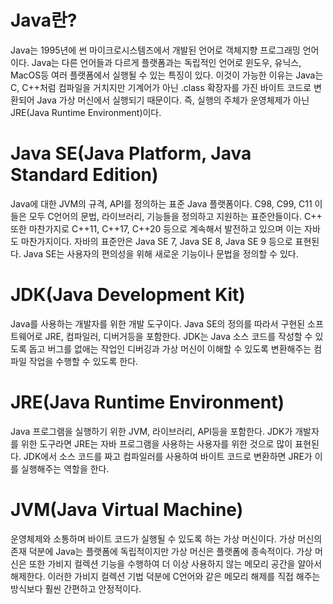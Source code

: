 # Java란?
Java는 1995년에 썬 마이크로시스템즈에서 개발된 언어로 객체지향 프로그래밍 언어이다. Java는 다른 언어들과 다르게 플랫폼과는 독립적인 언어로 윈도우, 유닉스, MacOS등 여러 플랫폼에서 실행될 수 있는 특징이 있다. 이것이 가능한 이유는 Java는 C, C++처럼 컴파일을 거치지만 기계어가 아닌 .class 확장자를 가진 바이트 코드로 변환되어 Java 가상 머신에서 실행되기 때문이다. 즉, 실행의 주체가 운영체제가 아닌 JRE(Java Runtime Environment)이다.
# Java SE(Java Platform, Java Standard Edition)
Java에 대한 JVM의 규격, API를 정의하는 표준 Java 플랫폼이다. C98, C99, C11 이들은 모두 C언어의 문법, 라이브러리, 기능들을 정의하고 지원하는 표준안들이다. C++ 또한 마찬가지로 C++11, C++17, C++20 등으로 계속해서 발전하고 있으며 이는 자바도 마찬가지이다. 자바의 표준안은 Java SE 7, Java SE 8, Java SE 9 등으로 표현된다.
Java SE는 사용자의 편의성을 위해 새로운 기능이나 문법을 정의할 수 있다.
# JDK(Java Development Kit)
Java를 사용하는 개발자를 위한 개발 도구이다. Java SE의 정의를 따라서 구현된 소프트웨어로 JRE, 컴파일러, 디버거등을 포함한다. JDK는 Java 소스 코드를 작성할 수 있도록 돕고 버그를 없애는 작업인 디버깅과 가상 머신이 이해할 수 있도록 변환해주는 컴파일 작업을 수행할 수 있도록 한다.
# JRE(Java Runtime Environment)
Java 프로그램을 실행하기 위한 JVM, 라이브러리, API등을 포함한다. JDK가 개발자를 위한 도구라면 JRE는 자바 프로그램을 사용하는 사용자를 위한 것으로 많이 표현된다.
JDK에서 소스 코드를 짜고 컴파일러를 사용하여 바이트 코드로 변환하면 JRE가 이를 실행해주는 역할을 한다.
# JVM(Java Virtual Machine)
운영체제와 소통하며 바이트 코드가 실행될 수 있도록 하는 가상 머신이다. 가상 머신의 존재 덕분에 Java는 플랫폼에 독립적이지만 가상 머신은 플랫폼에 종속적이다. 가상 머신은 또한 가비지 컬렉션 기능을 수행하여 더 이상 사용하지 않는 메모리 공간을 알아서 해제한다. 이러한 가비지 컬렉션 기법 덕분에 C언어와 같은 메모리 해제를 직접 해주는 방식보다 훨씬 간편하고 안정적이다.